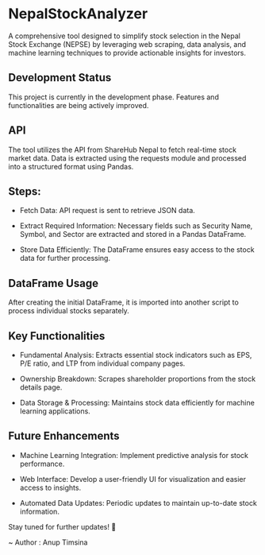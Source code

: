 # NepalStockAnalyzer

A comprehensive tool designed to simplify stock selection in the Nepal Stock Exchange (NEPSE) by leveraging web scraping, data analysis, and machine learning techniques to provide actionable insights for investors.

## Development Status

This project is currently in the development phase. Features and functionalities are being actively improved.

## API

The tool utilizes the API from ShareHub Nepal to fetch real-time stock market data. Data is extracted using the requests module and processed into a structured format using Pandas.

## Steps:

- Fetch Data: API request is sent to retrieve JSON data.

- Extract Required Information: Necessary fields such as Security Name, Symbol, and Sector are extracted and stored in a Pandas DataFrame.

- Store Data Efficiently: The DataFrame ensures easy access to the stock data for further processing.

## DataFrame Usage

After creating the initial DataFrame, it is imported into another script to process individual stocks separately.

## Key Functionalities

- Fundamental Analysis: Extracts essential stock indicators such as EPS, P/E ratio, and LTP from individual company pages.

- Ownership Breakdown: Scrapes shareholder proportions from the stock details page.

- Data Storage & Processing: Maintains stock data efficiently for machine learning applications.

## Future Enhancements

- Machine Learning Integration: Implement predictive analysis for stock performance.

- Web Interface: Develop a user-friendly UI for visualization and easier access to insights.

- Automated Data Updates: Periodic updates to maintain up-to-date stock information.

Stay tuned for further updates! 🚀

~ Author : Anup Timsina